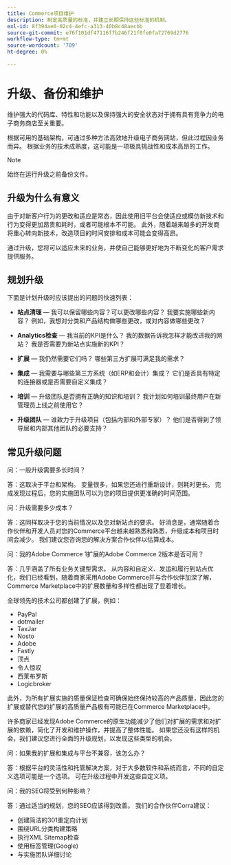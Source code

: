 ```yaml
---
title: Commerce项目维护
description: 制定高质量的标准，并建立长期保持这些标准的机制。
exl-id: 8f394ae0-02c4-4efc-a313-40b8c48aecbb
source-git-commit: e76f101df47116f7b246f21f0fe0fa72769d2776
workflow-type: tm+mt
source-wordcount: '709'
ht-degree: 0%

---
```


# 升级、备份和维护

维护强大的代码库、特性和功能以及保持强大的安全状态对于拥有具有竞争力的电子商务商店至关重要。

根据可用的基础架构，可通过多种方法高效地升级电子商务网站，但此过程因业务而异。 根据业务的技术成熟度，这可能是一项极具挑战性和成本高昂的工作。

>[!NOTE]
>
>始终在运行升级之前备份文件。

## 升级为什么有意义

由于对新客户行为的更改和适应是常态，因此使用旧平台会使适应或模仿新技术和行为变得更加昂贵和耗时，或者可能根本不可能。 此外，随着越来越多的开发商将重心转向新技术，改造项目的时间安排和成本可能会变得高昂。

通过升级，您将可以适应未来的业务，并使自己能够更好地为不断变化的客户需求提供服务。

## 规划升级

下面是计划升级时应该提出的问题的快速列表：

- **站点清理** — 我可以保留哪些内容？可以更改哪些内容？ 我要实施哪些新内容？ 例如，我想对分类和产品结构做哪些更改，或对内容做哪些更改？

- **Analytics检查** — 我当前的KPI是什么？ 我的数据告诉我怎样才能改进我的网站？ 我是否需要为新站点实施新的KPI？

- **扩展** — 我仍然需要它们吗？ 哪些第三方扩展可满足我的需求？

- **集成** — 我需要与哪些第三方系统（如ERP和会计）集成？ 它们是否具有特定的连接器或是否需要自定义集成？

- **培训** — 升级团队是否拥有正确的知识和培训？ 我计划如何培训最终用户在新管理员上线之前使用它？

- **升级团队** — 谁致力于升级项目（包括内部和外部专家）？ 他们是否得到了领导层和内部其他团队的必要支持？

## 常见升级问题

问：一般升级需要多长时间？

答：这取决于平台和架构。 变量很多，如果您还进行重新设计，则耗时更长。 完成发现过程后，您的实施团队可以为您的项目提供更准确的时间范围。


问：升级需要多少成本？

答：这同样取决于您的当前情况以及您对新站点的要求。 好消息是，通常随着合作伙伴和开发人员对您的Commerce平台越来越熟悉和熟悉，升级成本和项目时间会减少。 我们建议您咨询您的解决方案合作伙伴以估算成本。

问：我的Adobe Commerce 1扩展的Adobe Commerce 2版本是否可用？

答：几乎涵盖了所有业务关键型需求。 从内容和自定义、发运和履行到站点优化，我们已经看到，随着商家采用Adobe Commerce并与合作伙伴加深了解，Commerce Marketplace中的扩展数量和多样性都出现了显着增长。

全球领先的技术公司都创建了扩展，例如：

- PayPal
- dotmailer
- TaxJar
- Nosto
- Adobe
- Fastly
- 顶点
- 令人惊叹
- 西莱布罗斯
- Logicbroker

此外，为所有扩展实施的质量保证检查可确保始终保持较高的产品质量，因此您的扩展或替代您的扩展的高质量产品极有可能已在Commerce Marketplace中。

许多商家已经发现Adobe Commerce的原生功能减少了他们对扩展的需求和对扩展的依赖，简化了开发和维护操作，并提高了整体性能。 如果您还没有这样的机会，我们建议您进行全面的升级规划，以发现这些类型的机会。

问：如果我的扩展和集成与平台不兼容，该怎么办？

答：根据平台的灵活性和托管解决方案，对于大多数软件和系统而言，不同的自定义选项可能是一个选项。 可在升级过程中开发这些自定义项。


问：我的SEO将受到何种影响？

答：通过适当的规划，您的SEO应该得到改善。 我们的合作伙伴Corra建议：

- 创建简洁的301重定向计划
- 围绕URL分类构建策略
- 执行XML Sitemap检查
- 使用标签管理(Google)
- 与实施团队详细讨论
